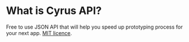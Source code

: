 # What is Cyrus API?

Free to use JSON API that will help you speed up prototyping process for your next app. <a href="https://github.com/krzysztofkaptur/cyrus-api/blob/master/LICENSE.txt">MIT licence</a>.
